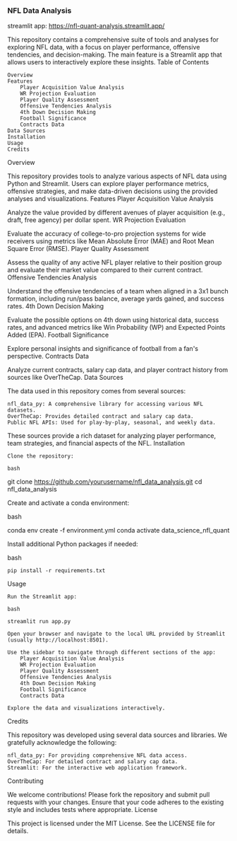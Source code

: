 ### NFL Data Analysis

streamlit app: https://nfl-quant-analysis.streamlit.app/

This repository contains a comprehensive suite of tools and analyses for exploring NFL data, with a focus on player performance, offensive tendencies, and decision-making. The main feature is a Streamlit app that allows users to interactively explore these insights.
Table of Contents

    Overview
    Features
        Player Acquisition Value Analysis
        WR Projection Evaluation
        Player Quality Assessment
        Offensive Tendencies Analysis
        4th Down Decision Making
        Football Significance
        Contracts Data
    Data Sources
    Installation
    Usage
    Credits

Overview

This repository provides tools to analyze various aspects of NFL data using Python and Streamlit. Users can explore player performance metrics, offensive strategies, and make data-driven decisions using the provided analyses and visualizations.
Features
Player Acquisition Value Analysis

Analyze the value provided by different avenues of player acquisition (e.g., draft, free agency) per dollar spent.
WR Projection Evaluation

Evaluate the accuracy of college-to-pro projection systems for wide receivers using metrics like Mean Absolute Error (MAE) and Root Mean Square Error (RMSE).
Player Quality Assessment

Assess the quality of any active NFL player relative to their position group and evaluate their market value compared to their current contract.
Offensive Tendencies Analysis

Understand the offensive tendencies of a team when aligned in a 3x1 bunch formation, including run/pass balance, average yards gained, and success rates.
4th Down Decision Making

Evaluate the possible options on 4th down using historical data, success rates, and advanced metrics like Win Probability (WP) and Expected Points Added (EPA).
Football Significance

Explore personal insights and significance of football from a fan's perspective.
Contracts Data

Analyze current contracts, salary cap data, and player contract history from sources like OverTheCap.
Data Sources

The data used in this repository comes from several sources:

    nfl_data_py: A comprehensive library for accessing various NFL datasets.
    OverTheCap: Provides detailed contract and salary cap data.
    Public NFL APIs: Used for play-by-play, seasonal, and weekly data.

These sources provide a rich dataset for analyzing player performance, team strategies, and financial aspects of the NFL.
Installation

    Clone the repository:

    bash

git clone https://github.com/yourusername/nfl_data_analysis.git
cd nfl_data_analysis

Create and activate a conda environment:

bash

conda env create -f environment.yml
conda activate data_science_nfl_quant

Install additional Python packages if needed:

bash

    pip install -r requirements.txt

Usage

    Run the Streamlit app:

    bash

    streamlit run app.py

    Open your browser and navigate to the local URL provided by Streamlit (usually http://localhost:8501).

    Use the sidebar to navigate through different sections of the app:
        Player Acquisition Value Analysis
        WR Projection Evaluation
        Player Quality Assessment
        Offensive Tendencies Analysis
        4th Down Decision Making
        Football Significance
        Contracts Data

    Explore the data and visualizations interactively.

Credits

This repository was developed using several data sources and libraries. We gratefully acknowledge the following:

    nfl_data_py: For providing comprehensive NFL data access.
    OverTheCap: For detailed contract and salary cap data.
    Streamlit: For the interactive web application framework.

Contributing

We welcome contributions! Please fork the repository and submit pull requests with your changes. Ensure that your code adheres to the existing style and includes tests where appropriate.
License

This project is licensed under the MIT License. See the LICENSE file for details.